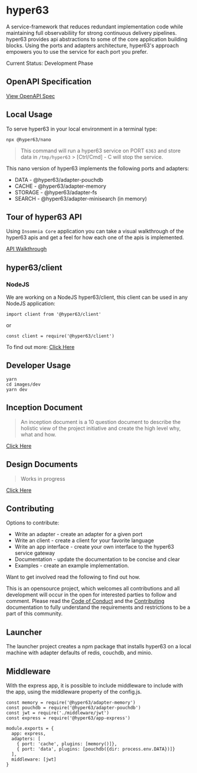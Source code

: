 # hyper63

A service-framework that reduces redundant implementation code while maintaining full observabiliity for strong continuous delivery pipelines. hyper63 provides api abstractions to some of the core application building blocks. Using the ports and adapters architecture, hyper63's approach empowers you to use the service for each port you prefer.

Current Status: Development Phase

## OpenAPI Specification

[View OpenAPI Spec](https://openapi.hyper63.com)

## Local Usage

To serve hyper63 in your local environment in a terminal type:

```
npx @hyper63/nano
```

> This command will run a hyper63 service on PORT `6363` and store data in `/tmp/hyper63` > [Ctrl/Cmd] - C will stop the service.

This nano version of hyper63 implements the following ports and adapters:

- DATA - @hyper63/adapter-pouchdb
- CACHE - @hyper63/adapter-memory
- STORAGE - @hyper63/adapter-fs
- SEARCH - @hyper63/adapter-minisearch (in memory)

## Tour of hyper63 API

Using `Insomnia Core` application you can take a visual walkthrough of the hyper63 apis and get a feel for how each one of the apis is implemented.

[API Walkthrough](https://hyper63.com)

## hyper63/client

### NodeJS

We are working on a NodeJS hyper63/client, this client can be used in any NodeJS application:

```
import client from '@hyper63/client'
```

or

```
const client = require('@hyper63/client')
```

To find out more: [Click Here](https://hyper63.com)

## Developer Usage

```
yarn
cd images/dev
yarn dev
```

## Inception Document

> An inception document is a 10 question document to describe the holistic view of the project initiative and create the high level why, what and how.

[Click Here](inception.md)

## Design Documents

> Works in progress

[Click Here](design.md)

## Contributing

Options to contribute:

- Write an adapter - create an adapter for a given port
- Write an client - create a client for your favorite language
- Write an app interface - create your own interface to the hyper63 service gateway
- Documentation - update the documentation to be concise and clear
- Examples - create an example implementation.

Want to get involved read the following to find out how.

This is an opensource project, which welcomes all contributions and all development will occur in the open for interested parties to follow and comment. Please read the [Code of Conduct](CODE_OF_CONDUCT.md) and the [Contributing](contributing.md) documentation to fully understand the requirements and restrictions to be a part of this community.

## Launcher

The launcher project creates a npm package that installs hyper63 on a local machine with adapter defaults of redis, couchdb, and minio.

## Middleware

With the express app, it is possible to include middleware to
include with the app, using the middleware property of the
config.js.

```
const memory = require('@hyper63/adapter-memory')
const pouchdb = require('@hyper63/adapter-pouchdb')
const jwt = require('./middleware/jwt')
const express = require('@hyper63/app-express')

module.exports = {
  app: express,
  adapters: [
    { port: 'cache', plugins: [memory()]},
    { port: 'data', plugins: [pouchdb({dir: process.env.DATA})]}
  ],
  middleware: [jwt]
}
```
